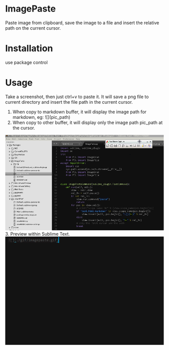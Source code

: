 ImagePaste
==========

Paste image from clipboard, save the image to a file and insert the relative path on the current cursor.


# Installation

use package control


# Usage

Take a screenshot, then just ctrl+v to paste it. It will save a png file to current directory and insert the file path in the current cursor. 

1. When copy to markdown buffer, it will display the image path for markdown, eg: \!\[\](pic_path)
2. When copy to other buffer, it will display only the image path pic_path at the cursor. 
 
![](./gif/imagepaste.gif)
3. Preview within Sublime Text.
![](./gif/imgPreview.gif)
